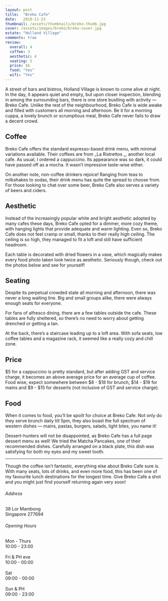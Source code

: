 ```yaml
---
layout: post
title:  "Breko Cafe"
date:   2018-11-23
thumbnail: /assets/thumbnails/breko-thumb.jpg
cover: /assets/images/breko/breko-cover.jpg
estate: "Holland Village"
comments: true
review:
  overall: 4
  coffee: 3
  aesthetic: 4
  seating: 5
  price: $$
  food: "Yes"
  wifi: "Yes"
---
```


A street of bars and bistros, Holland Village is known to come alive at night. In the day, it appears quiet and empty, but upon closer inspection<!--more-->, blending in among the surrounding bars, there is one store bustling with activity — Breko Cafe. Unlike the rest of the neighbourhood, Breko Cafe is wide awake and filled with customers all morning and afternoon. Be it for a morning cuppa, a lovely brunch or scrumptious meal, Breko Cafe never fails to draw a decent crowd.

## Coffee
Breko Cafe offers the standard espresso-based drink menu, with minimal variations available. Their coffees are from _La Ristrettos _, another local cafe. As usual, I ordered a cappuccino. Its appearance was so dark, it could have passed off as a mocha. It wasn’t impressive taste-wise either.

On another note, non-coffee drinkers rejoice! Ranging from teas to milkshakes to sodas, their drink menu has quite the spread to choose from. For those looking to chat over some beer, Breko Cafe also serves a variety of beers and ciders.

## Aesthetic
Instead of the increasingly popular white and bright aesthetic adopted by many cafes these days, Breko Cafe opted for a dimmer, more cozy theme, with hanging lights that provide adequate and warm lighting. Even so, Breko Cafe does not feel cramp or small, thanks to their really high ceiling. The ceiling is so high, they managed to fit a loft and still have sufficient headroom.

Each table is decorated with dried flowers in a vase, which magically makes every food photo taken look twice as aesthetic. Seriously though, check out the photos below and see for yourself!

## Seating
Despite its perpetual crowded state all morning and afternoon, there was never a long waiting line. Big and small groups alike, there were always enough seats for everyone.

For fans of alfresco dining, there are a few tables outside the cafe. These tables are fully sheltered, so there’s no need to worry about getting drenched or getting a tan.

At the back, there’s a staircase leading up to a loft area. With sofa seats, low coffee tables and a magazine rack, it seemed like a really cozy and chill zone.

## Price
$5 for a cappuccino is pretty standard, but after adding GST and service charge, it becomes an above average price for an average cup of coffee. Food wise, expect somewhere between $8 - $18 for brunch, $14 - $19 for mains and $9 - $15 for desserts (not inclusive of GST and service charge).

## Food
When it comes to food, you’ll be spoilt for choice at Breko Cafe. Not only do they serve brunch daily till 5pm, they also boast the full spectrum of western dishes — mains, pastas, burgers, salads, light bites, you name it!

Dessert-hunters will not be disappointed, as Breko Cafe has a full page dessert menu as well! We tried the Matcha Pancakes, one of their recommended dishes. Carefully arranged on a black plate, this dish was satisfying for both my eyes and my sweet tooth.

<hr class="text-divider">

Though the coffee isn’t fantastic, everything else about Breko Cafe sure is. With many seats, lots of drinks, and even more food, this has been one of my favourite lunch destinations for the longest time. Give Breko Cafe a shot and you might just find yourself returning again very soon!

<div class="info">
  <div class="info__address">
    <h6>Address</h6>
    <p>
      38 Lor Mambong
      <br>
      Singapore 277694
    </p>
  </div>
  <div class="info__opening">
    <h6>Opening Hours</h6>
    <p>
      Mon - Thurs
      <br>
      10:00 - 23:00
      <br><br>
      Fri & PH eve
      <br>
      10:00 - 00:00
      <br><br>
      Sat
      <br>
      09:00 - 00:00
      <br><br>
      Sun & PH
      <br>
      09:00 - 23:00
    </p>
  </div>
</div>
